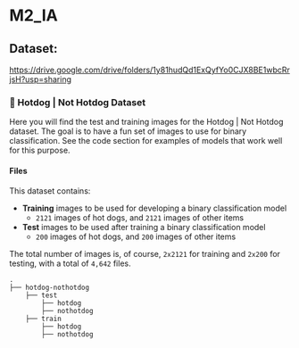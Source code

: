 # M2_IA

## Dataset: 
https://drive.google.com/drive/folders/1y81hudQd1ExQyfYo0CJX8BE1wbcRrjsH?usp=sharing

### 🌭 Hotdog | Not Hotdog Dataset

Here you will find the test and training images for the Hotdog | Not Hotdog dataset. The goal is to have a fun set of images to use for binary classification. See the code section for examples of models that work well for this purpose.

#### Files

This dataset contains:

- **Training** images to be used for developing a binary classification model
    - `2121` images of hot dogs, and `2121` images of other items
- **Test** images to be used after training a binary classification model
    - `200` images of hot dogs, and `200` images of other items

The total number of images is, of course, `2x2121` for training and `2x200` for testing, with a total of `4,642` files.

    .
    ├── hotdog-nothotdog 
        ├── test
            ├── hotdog
            ├── nothotdog   
        ├── train
            ├── hotdog
            ├── nothotdog
